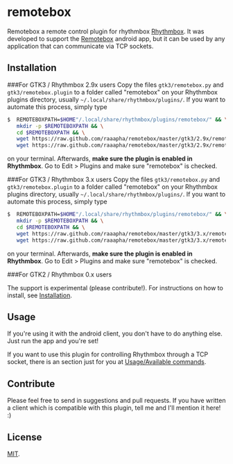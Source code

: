 remotebox
=========

Remotebox a remote control plugin for rhythmbox [Rhythmbox](http://projects.gnome.org/rhythmbox/). It was developed to support the [Remotebox](https://play.google.com/store/apps/details?id=net.raphaelbaron.remotebox) android app, but it can be used by any application that can communicate via TCP sockets.

Installation
------------
###For GTK3 / Rhythmbox 2.9x users
Copy the files `gtk3/remotebox.py` and `gtk3/remotebox.plugin` to a folder called "remotebox" on your Rhythmbox plugins directory, usually `~/.local/share/rhythmbox/plugins/`. If you want to automate this process, simply type

```bash
$  REMOTEBOXPATH=$HOME"/.local/share/rhythmbox/plugins/remotebox/" && \
   mkdir -p $REMOTEBOXPATH && \
   cd $REMOTEBOXPATH && \
   wget https://raw.github.com/raaapha/remotebox/master/gtk3/2.9x/remotebox.plugin && \
   wget https://raw.github.com/raaapha/remotebox/master/gtk3/2.9x/remotebox.py
```

on your terminal. Afterwards, __make sure the plugin is enabled in Rhythmbox__. Go to Edit > Plugins and make sure "remotebox" is checked.

###For GTK3 / Rhythmbox 3.x users
Copy the files `gtk3/remotebox.py` and `gtk3/remotebox.plugin` to a folder called "remotebox" on your Rhythmbox plugins directory, usually `~/.local/share/rhythmbox/plugins/`. If you want to automate this process, simply type

```bash
$  REMOTEBOXPATH=$HOME"/.local/share/rhythmbox/plugins/remotebox/" && \
   mkdir -p $REMOTEBOXPATH && \
   cd $REMOTEBOXPATH && \
   wget https://raw.github.com/raaapha/remotebox/master/gtk3/3.x/remotebox.plugin && \
   wget https://raw.github.com/raaapha/remotebox/master/gtk3/3.x/remotebox.py
```

on your terminal. Afterwards, __make sure the plugin is enabled in Rhythmbox__. Go to Edit > Plugins and make sure "remotebox" is checked.

###For GTK2 / Rhythmbox 0.x users

The support is experimental (please contribute!). For instructions on how to install, see [Installation](https://github.com/raaapha/remotebox/wiki/Installation).

Usage
-----

If you're using it with the android client, you don't have to do anything else. Just run the app and you're set!

If you want to use this plugin for controlling Rhythmbox through a TCP socket, there is an section just for you at [Usage/Available commands](https://github.com/raaapha/remotebox/wiki/Usage---Commands).

Contribute
----------

Please feel free to send in suggestions and pull requests. If you have written a client which is compatible with this plugin, tell me and I'll mention it here! :)

License
-------

[MIT](http://opensource.org/licenses/MIT).
